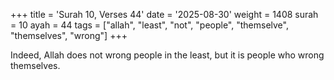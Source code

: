 +++
title = 'Surah 10, Verses 44'
date = '2025-08-30'
weight = 1408
surah = 10
ayah = 44
tags = ["allah", "least", "not", "people", "themselve", "themselves", "wrong"]
+++

Indeed, Allah does not wrong people in the least, but it is people who wrong themselves.